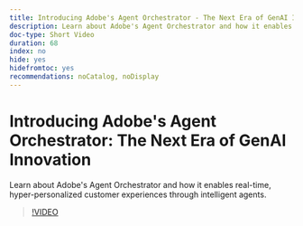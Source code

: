 ```yaml
---
title: Introducing Adobe's Agent Orchestrator - The Next Era of GenAI Innovation
description: Learn about Adobe's Agent Orchestrator and how it enables real-time, hyper-personalized customer experiences through intelligent agents.
doc-type: Short Video
duration: 68
index: no
hide: yes
hidefromtoc: yes
recommendations: noCatalog, noDisplay
---
```


# Introducing Adobe's Agent Orchestrator: The Next Era of GenAI Innovation

Learn about Adobe's Agent Orchestrator and how it enables real-time, hyper-personalized customer experiences through intelligent agents.

<!-- 62_S653_3442539_67_introducing-adobes-agent-orchestrator-the-next-era-of-genai-innovation -->
>[!VIDEO](https://video.tv.adobe.com/v/3458307/?learn=on&enablevpops=true)
